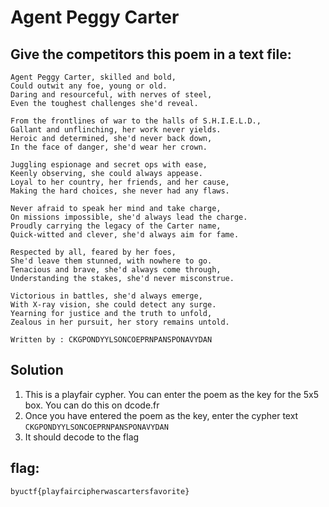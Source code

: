 # Agent Peggy Carter

## Give the competitors this poem in a text file:
```
Agent Peggy Carter, skilled and bold,
Could outwit any foe, young or old.
Daring and resourceful, with nerves of steel,
Even the toughest challenges she'd reveal.

From the frontlines of war to the halls of S.H.I.E.L.D.,
Gallant and unflinching, her work never yields.
Heroic and determined, she'd never back down,
In the face of danger, she'd wear her crown.

Juggling espionage and secret ops with ease,
Keenly observing, she could always appease.
Loyal to her country, her friends, and her cause,
Making the hard choices, she never had any flaws.

Never afraid to speak her mind and take charge,
On missions impossible, she'd always lead the charge.
Proudly carrying the legacy of the Carter name,
Quick-witted and clever, she'd always aim for fame.

Respected by all, feared by her foes,
She'd leave them stunned, with nowhere to go.
Tenacious and brave, she'd always come through,
Understanding the stakes, she'd never misconstrue.

Victorious in battles, she'd always emerge,
With X-ray vision, she could detect any surge.
Yearning for justice and the truth to unfold,
Zealous in her pursuit, her story remains untold.

Written by : CKGPONDYYLSONCOEPRNPANSPONAVYDAN
```

## Solution
1. This is a playfair cypher. You can enter the poem as the key for the 5x5 box. You can do this on dcode.fr
2. Once you have entered the poem as the key, enter the cypher text `CKGPONDYYLSONCOEPRNPANSPONAVYDAN`
3. It should decode to the flag

## flag: 

`byuctf{playfaircipherwascartersfavorite}`

